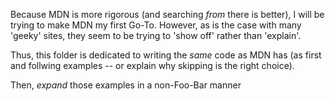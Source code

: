 Because MDN is more rigorous (and searching _from_ there is better), I will be
trying to make MDN my first Go-To. However, as is the case with many 'geeky'
sites, they seem to be trying to 'show off' rather than 'explain'.

Thus, this folder is dedicated to writing the _same_ code as MDN has (as first
and follwing examples -- or explain why skipping is the right choice). 

Then, _expand_ those examples in a non-Foo-Bar manner